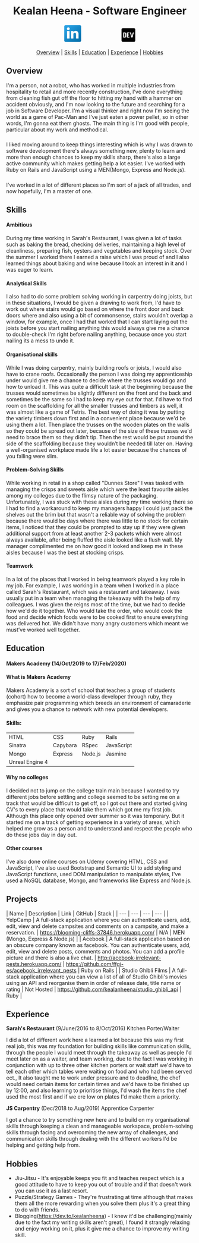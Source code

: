 <h1 align="center">Kealan Heena - Software Engineer</h1>

<p align="center">
  <a href="https://www.linkedin.com/in/kealanheena">
  <img src="./images/linkedin-logo.png" alt="linkedin" hspace="50" height="50" width="50"></a>

  <a href="https://dev.to/kealanheena">
  <img src="./images/devto-logo.png" alt="medium" hspace="50" height="42" width="42"></a>
</p>

<div align="center">
  
[Overview](#overview) | [Skills](#skills)  |  [Education](#education) | [Experience](#experience) | [Hobbies](#hobbies)

</div>

## Overview
I'm a person, not a robot, who has worked in multiple industries from hospitality to retail and more recently construction, I've done everything from cleaning fish gut off the floor to hitting my hand with a hammer on accident obviously, and I'm now looking to the future and searching for a job in Software Developer. I'm a visual thinker and right now I'm seeing the world as a game of Pac-Man and I've just eaten a power pellet, so in other words, I'm gonna eat them ghosts. The main thing is I'm good with people, particular about my work and methodical.
#####
I liked moving around to keep things interesting which is why I was drawn to software development there's always something new, plenty to learn and more than enough chances to keep my skills sharp, there's also a large active community which makes getting help a lot easier. I've worked with Ruby on Rails and JavaScript using a MEN(Mongo, Express and Node.js).
#####
I've worked in a lot of different places so I'm sort of a jack of all trades, and now hopefully, I'm a master of one. 
 
## Skills

#### Ambitious
During my time working in Sarah's Restaurant, I was given a lot of tasks such as baking the bread, checking deliveries, maintaining a high level of cleanliness, preparing fish, oysters and vegetables and keeping stock. Over the summer I worked there I earned a raise which I was proud of and I also learned things about baking and wine because I took an interest in it and I was eager to learn.

#### Analytical Skills
I also had to do some problem solving working in carpentry doing joists, but in these situations, I would be given a drawing to work from, I'd have to work out where stairs would go based on where the front door and back doors where and also using a bit of commonsense, stairs wouldn’t overlap a window, for example, once I had that worked that I can start laying out the joists before you start nailing anything this would always give me a chance to double-check I'm right before nailing anything, because once you start nailing its a mess to undo it. 

#### Organisational skills
While I was doing carpentry, mainly building roofs or joists, I would also have to crane roofs. Occasionally the person I was doing my apprenticeship under would give me a chance to decide where the trusses would go and how to unload it. This was quite a difficult task at the beginning because the trusses would sometimes be slightly different on the front and the back and sometimes be the same so I had to keep my eye out for that. I'd have to find room on the scaffolding for all the smaller trusses and timbers as well, it was almost like a game of Tetris. The best way of doing it was by putting the variety timbers down first and in a convenient place because we'd be using them a lot. Then place the trusses on the wooden plates on the walls so they could be spread out later, because of the size of these trusses we'd need to brace them so they didn’t tip. Then the rest would be put around the side of the scaffolding because they wouldn’t be needed till later on. Having a well-organised workplace made life a lot easier because the chances of you falling were slim.


#### Problem-Solving Skills
While working in retail in a shop called "Dunnes Store" I was tasked with managing the crisps and sweets aisle which were the least favourite aisles among my colleges due to the flimsy nature of the packaging. Unfortunately, I was stuck with these aisles during my time working there so I had to find a workaround to keep my managers happy I could just pack the shelves out the brim but that wasn't a reliable way of solving the problem because there would be days where there was little to no stock for certain items, I noticed that they could be prompted to stay up if they were given additional support from at least another 2-3 packets which were almost always available, after being fluffed the aisle looked like a flush wall. My manager complimented me on how good it looked and keep me in these aisles because I was the best at stocking crisps.

#### Teamwork
In a lot of the places that I worked in being teamwork played a key role in my job. For example, I was working in a team when I worked in a place called Sarah's Restaurant, which was a restaurant and takeaway. I was usually put in a team when managing the takeaway with the help of my colleagues. I was given the reigns most of the time, but we had to decide how we'd do it together. Who would take the order, who would cook the food and decide which foods were to be cooked first to ensure everything was delivered hot. We didn't have many angry customers which meant we must’ve worked well together.

## Education

#### Makers Academy (14/Oct/2019 to 17/Feb/2020)

#### What is Makers Academy
Makers Academy is a sort of school that teaches a group of students (cohort) how to become a world-class developer through ruby, they emphasize pair programming which breeds an environment of camaraderie and gives you a chance to network with new potential developers.


#### Skills:

|     |     |     |     |
| --- | --- | --- | --- |
| HTML | CSS | Ruby | Rails |
| Sinatra | Capybara | RSpec | JavaScript |
| Mongo | Express | Node.js | Jasmine |
| Unreal Engine 4 | | | |

#### Why no colleges
I decided not to jump on the college train main because I wanted to try different jobs before settling and college seemed to be setting me on a track that would be difficult to get off, so I got out there and started giving CV's to every place that would take them which got me my first job. Although this place only opened over summer so it was temporary. But it started me on a track of getting experience in a variety of areas, which helped me grow as a person and to understand and respect the people who do these jobs day in day out.

#### Other courses
I've also done online courses on Udemy covering HTML, CSS and JavaScript, I've also used Bootstrap and Semantic UI to add styling and JavaScript functions, used DOM manipulation to manipulate styles, I've used a NoSQL database, Mongo, and frameworks like Express and Node.js.

## Projects

| Name | Description | Link | GitHub | Stack |
| --- | --- | --- | --- |
| YelpCamp | A full-stack application where you can authenticate users, add, edit, view and delete campsites and comments on a campsite, and make a reservation. | https://blooming-cliffs-37846.herokuapp.com/ | N/A | MEN (Mongo, Express & Node.js) |
| Acebook | A full-stack application based on an obscure company known as facebook. You can authenticate users, add, edit, view and delete posts, comments and photos. You can add a profile picture and there is also a live chat. | http://acebook-irrelevant-pests.herokuapp.com/ | https://github.com/ffgi-es/acebook_irrelevant_pests | Ruby on Rails |
| Studio Ghibli Films | A full-stack application where you can view a list of all of Studio Ghibli's movies using an API and reorganise them in order of release date, title name or rating | Not Hosted | https://github.com/kealanheena/studio_ghibli_api | Ruby |


## Experience

**Sarah's Restaurant** (9/June/2016 to 8/Oct/2016)
Kitchen Porter/Waiter

I did a lot of different work here a learned a lot because this was my first real job, this was my foundation for building skills like communication skills, through the people I would meet through the takeaway as well as people I'd meet later on as a waiter, and team working, due to the fact I was working in conjunction with up to three other kitchen porters or wait staff we'd have to tell each other which tables were waiting on food and who had been served ect., It also taught me to work under pressure and to deadline, the chef would need certain items for certain times and we'd have to be finished up by 12:00, and also learning to prioritise things, I'd wash the items the chef used the most first and if we ere low on plates I'd make them a priority.

**JS Carpentry** (Dec/2018 to Aug/2019)
Apprentice Carpenter

I got a chance to try something new here and to build on my organisational skills through keeping a clean and manageable workspace, problem-solving skills through facing and overcoming the new array of challenges, and communication skills through dealing with the different workers I'd be helping and getting help from.

## Hobbies
- Jiu-Jitsu - It's enjoyable keeps you fit and teaches respect which is a good attitude to have to keep you out of trouble and if that doesn't work you can use it as a last resort.
- Puzzle/Strategy Games - They're frustrating at time although that makes them all the more rewarding when you solve them plus it's a great thing to do with friends.
- Blogging(https://dev.to/kealanheena) - I knew it'd be challenging(mainly due to the fact my writing skills aren't great), I found it strangly relaxing and enjoy working on it, plus it give me a chance to improve my writing skill.
